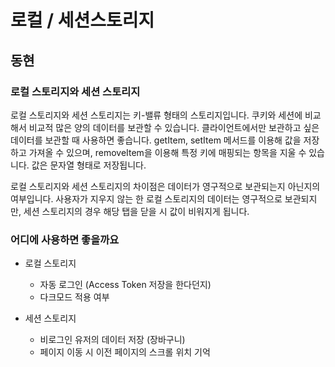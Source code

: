 # 로컬 / 세션스토리지

## 동현

### 로컬 스토리지와 세션 스토리지

로컬 스토리지와 세션 스토리지는 키-밸류 형태의 스토리지입니다. 쿠키와 세션에 비교해서 비교적 많은 양의 데이터를 보관할 수 있습니다. 클라이언트에서만 보관하고 싶은 데이터를 보관할 때 사용하면 좋습니다. getItem, setItem 메서드를 이용해 값을 저장하고 가져올 수 있으며, removeItem을 이용해 특정 키에 매핑되는 항목을 지울 수 있습니다. 값은 문자열 형태로 저장됩니다.

로컬 스토리지와 세션 스토리지의 차이점은 데이터가 영구적으로 보관되는지 아닌지의 여부입니다. 사용자가 지우지 않는 한 로컬 스토리지의 데이터는 영구적으로 보관되지만, 세션 스토리지의 경우 해당 탭을 닫을 시 값이 비워지게 됩니다.

### 어디에 사용하면 좋을까요

- 로컬 스토리지

  - 자동 로그인 (Access Token 저장을 한다던지)
  - 다크모드 적용 여부

- 세션 스토리지

  - 비로그인 유저의 데이터 저장 (장바구니)
  - 페이지 이동 시 이전 페이지의 스크롤 위치 기억
